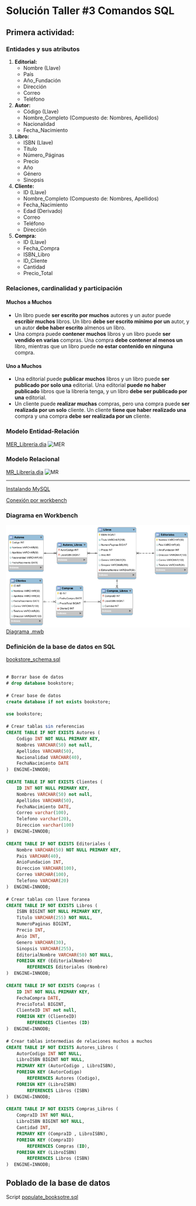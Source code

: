 # Solución Taller #3 Comandos SQL

## Primera actividad:

### Entidades y sus atributos

1. **Editorial:**
   - Nombre (Llave)
   - País
   - Año_Fundación
   - Dirección
   - Correo
   - Teléfono
2. **Autor:**
   - Código (Llave)
   - Nombre_Completo (Compuesto de: Nombres, Apellidos)
   - Nacionalidad
   - Fecha_Nacimiento
3. **Libro:**
   - ISBN (Llave)
   - Título
   - Número_Páginas
   - Precio
   - Año
   - Género
   - Sinopsis
4. **Cliente:**
   - ID (Llave)
   - Nombre_Completo (Compuesto de: Nombres, Apellidos)
   - Fecha_Nacimiento
   - Edad (Derivado)
   - Correo
   - Teléfono
   - Dirección
5. **Compra:**
   - ID (Llave)
   - Fecha_Compra
   - ISBN_Libro
   - ID_Cliente
   - Cantidad
   - Precio_Total

### Relaciones, cardinalidad y participación

#### Muchos a Muchos

- Un libro puede **ser escrito por muchos** autores y un autor puede **escribir muchos** libros. Un libro **debe ser escrito mínimo por un** autor, y un autor **debe haber escrito** almenos un libro.
- Una compra puede **contener muchos** libros y un libro puede **ser vendido en varias** compras. Una compra **debe contener al menos un** libro, mientras que un libro puede **no estar contenido en ninguna** compra.

#### Uno a Muchos

- Una editorial puede **publicar muchos** libros y un libro puede **ser publicado por solo una** editorial. Una editorial **puede no haber publicado** libros que la librería tenga, y un libro **debe ser publicado por una** editorial.
- Un cliente puede **realizar muchas** compras, pero una compra puede **ser realizada por un solo** cliente. Un cliente **tiene que haber realizado una** compra y una compra **debe ser realizada por un** cliente.

### Modelo Entidad-Relación

[MER_Librería.dia](./MER_Librería.dia)
![MER](./MER_Librería.png)

### Modelo Relacional

[MR_Librería.dia](./MR_Librería.dia)
![MR](./MR_Librería.png)

---

[Instalando MySQL](./img/mysql-docker-install.png)

[Conexión por workbench](./img/conexión-workbench.png)

### Diagrama en Workbench

![DW](./ModeloWorkbench_Libreria.png)
[Diagrama .mwb](./ModeloWorkbench_Libreria.mwb)

### Definición de la base de datos en SQL

[bookstore_schema.sql](./bookstore_schema.sql)

```sql

# Borrar base de datos
# drop database bookstore;

# Crear base de datos
create database if not exists bookstore;

use bookstore;

# Crear tablas sin referencias
CREATE TABLE IF NOT EXISTS Autores (
    Codigo INT NOT NULL PRIMARY KEY,
    Nombres VARCHAR(50) not null,
    Apellidos VARCHAR(50),
    Nacionalidad VARCHAR(40),
    FechaNacimiento DATE
)  ENGINE=INNODB;

CREATE TABLE IF NOT EXISTS Clientes (
    ID INT NOT NULL PRIMARY KEY,
    Nombres VARCHAR(50) not null,
    Apellidos VARCHAR(50),
    FechaNacimiento DATE,
    Correo varchar(100),
    Telefono varchar(20),
    Direccion varchar(100)
)  ENGINE=INNODB;

CREATE TABLE IF NOT EXISTS Editoriales (
    Nombre VARCHAR(50) NOT NULL PRIMARY KEY,
    Pais VARCHAR(40),
    AnioFundacion INT,
    Direccion VARCHAR(100),
    Correo VARCHAR(100),
    Telefono VARCHAR(20)
)  ENGINE=INNODB;

# Crear tablas con llave foranea
CREATE TABLE IF NOT EXISTS Libros (
    ISBN BIGINT NOT NULL PRIMARY KEY,
    Titulo VARCHAR(255) NOT NULL,
    NumeroPaginas BIGINT,
    Precio INT,
    Anio INT,
    Genero VARCHAR(30),
    Sinopsis VARCHAR(255),
    EditorialNombre VARCHAR(50) NOT NULL,
    FOREIGN KEY (EditorialNombre)
        REFERENCES Editoriales (Nombre)
)  ENGINE=INNODB;

CREATE TABLE IF NOT EXISTS Compras (
    ID INT NOT NULL PRIMARY KEY,
    FechaCompra DATE,
    PrecioTotal BIGINT,
    ClienteID INT not null,
    FOREIGN KEY (ClienteID)
        REFERENCES Clientes (ID)
)  ENGINE=INNODB;

# Crear tablas intermedias de relaciones muchos a muchos
CREATE TABLE IF NOT EXISTS Autores_Libros (
    AutorCodigo INT NOT NULL,
    LibroISBN BIGINT NOT NULL,
    PRIMARY KEY (AutorCodigo , LibroISBN),
    FOREIGN KEY (AutorCodigo)
        REFERENCES Autores (Codigo),
    FOREIGN KEY (LibroISBN)
        REFERENCES Libros (ISBN)
)  ENGINE=INNODB;

CREATE TABLE IF NOT EXISTS Compras_Libros (
    CompraID INT NOT NULL,
    LibroISBN BIGINT NOT NULL,
    Cantidad INT,
    PRIMARY KEY (CompraID , LibroISBN),
    FOREIGN KEY (CompraID)
        REFERENCES Compras (ID),
    FOREIGN KEY (LibroISBN)
        REFERENCES Libros (ISBN)
)  ENGINE=INNODB;
```

## Poblado de la base de datos

Script [populate_booksotre.sql](./populate_booksotre.sql)
